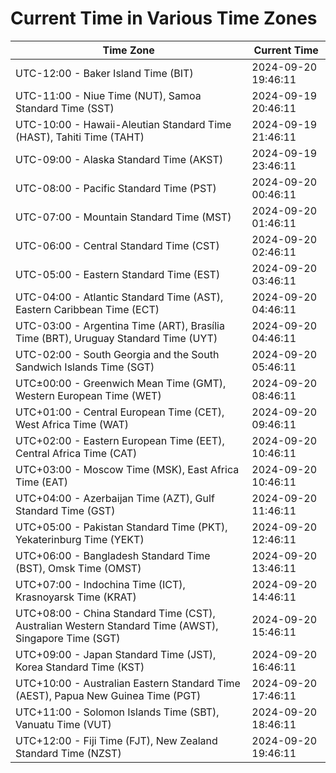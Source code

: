 # Current Time in Various Time Zones

| Time Zone | Current Time |
|-----------|--------------|
| UTC-12:00 - Baker Island Time (BIT) | 2024-09-20 19:46:11 |
| UTC-11:00 - Niue Time (NUT), Samoa Standard Time (SST) | 2024-09-19 20:46:11 |
| UTC-10:00 - Hawaii-Aleutian Standard Time (HAST), Tahiti Time (TAHT) | 2024-09-19 21:46:11 |
| UTC-09:00 - Alaska Standard Time (AKST) | 2024-09-19 23:46:11 |
| UTC-08:00 - Pacific Standard Time (PST) | 2024-09-20 00:46:11 |
| UTC-07:00 - Mountain Standard Time (MST) | 2024-09-20 01:46:11 |
| UTC-06:00 - Central Standard Time (CST) | 2024-09-20 02:46:11 |
| UTC-05:00 - Eastern Standard Time (EST) | 2024-09-20 03:46:11 |
| UTC-04:00 - Atlantic Standard Time (AST), Eastern Caribbean Time (ECT) | 2024-09-20 04:46:11 |
| UTC-03:00 - Argentina Time (ART), Brasília Time (BRT), Uruguay Standard Time (UYT) | 2024-09-20 04:46:11 |
| UTC-02:00 - South Georgia and the South Sandwich Islands Time (SGT) | 2024-09-20 05:46:11 |
| UTC±00:00 - Greenwich Mean Time (GMT), Western European Time (WET) | 2024-09-20 08:46:11 |
| UTC+01:00 - Central European Time (CET), West Africa Time (WAT) | 2024-09-20 09:46:11 |
| UTC+02:00 - Eastern European Time (EET), Central Africa Time (CAT) | 2024-09-20 10:46:11 |
| UTC+03:00 - Moscow Time (MSK), East Africa Time (EAT) | 2024-09-20 10:46:11 |
| UTC+04:00 - Azerbaijan Time (AZT), Gulf Standard Time (GST) | 2024-09-20 11:46:11 |
| UTC+05:00 - Pakistan Standard Time (PKT), Yekaterinburg Time (YEKT) | 2024-09-20 12:46:11 |
| UTC+06:00 - Bangladesh Standard Time (BST), Omsk Time (OMST) | 2024-09-20 13:46:11 |
| UTC+07:00 - Indochina Time (ICT), Krasnoyarsk Time (KRAT) | 2024-09-20 14:46:11 |
| UTC+08:00 - China Standard Time (CST), Australian Western Standard Time (AWST), Singapore Time (SGT) | 2024-09-20 15:46:11 |
| UTC+09:00 - Japan Standard Time (JST), Korea Standard Time (KST) | 2024-09-20 16:46:11 |
| UTC+10:00 - Australian Eastern Standard Time (AEST), Papua New Guinea Time (PGT) | 2024-09-20 17:46:11 |
| UTC+11:00 - Solomon Islands Time (SBT), Vanuatu Time (VUT) | 2024-09-20 18:46:11 |
| UTC+12:00 - Fiji Time (FJT), New Zealand Standard Time (NZST) | 2024-09-20 19:46:11 |
